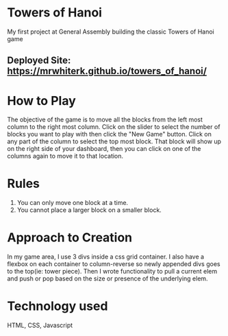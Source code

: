 # Towers of Hanoi

My first project at General Assembly building the classic Towers of Hanoi game
## Deployed Site: https://mrwhiterk.github.io/towers_of_hanoi/

# How to Play

The objective of the game is to move all the blocks from the left most column to the right most column. Click on the slider to select the number of blocks you want to play with then click the "New Game" button. Click on any part of the column to select the top most block. That block will show up on the right side of your dashboard, then you can click on one of the columns again to move it to that location.

# Rules

1. You can only move one block at a time.
2. You cannot place a larger block on a smaller block.

# Approach to Creation

In my game area, I use 3 divs inside a css grid container. I also have a flexbox on each container to column-reverse so newly appended divs goes to the top(ie: tower piece). Then I wrote functionality to pull a current elem and push or pop based on the size or presence of the underlying elem.

# Technology used

HTML, CSS, Javascript
